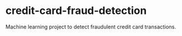 # credit-card-fraud-detection
Machine learning project to detect fraudulent credit card transactions.

